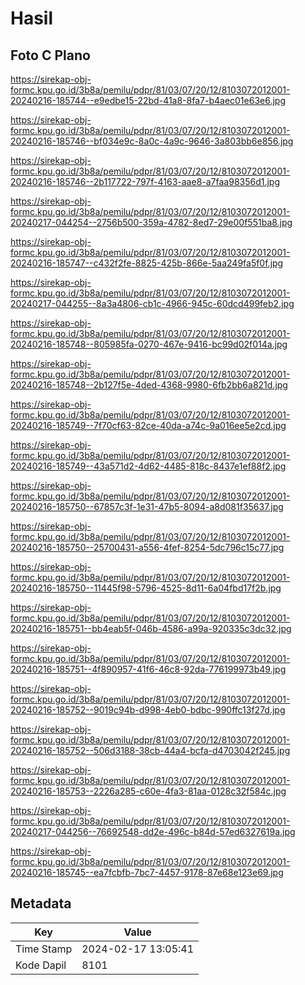 # Hasil

## Foto C Plano

https://sirekap-obj-formc.kpu.go.id/3b8a/pemilu/pdpr/81/03/07/20/12/8103072012001-20240216-185744--e9edbe15-22bd-41a8-8fa7-b4aec01e63e6.jpg

https://sirekap-obj-formc.kpu.go.id/3b8a/pemilu/pdpr/81/03/07/20/12/8103072012001-20240216-185746--bf034e9c-8a0c-4a9c-9646-3a803bb6e856.jpg

https://sirekap-obj-formc.kpu.go.id/3b8a/pemilu/pdpr/81/03/07/20/12/8103072012001-20240216-185746--2b117722-797f-4163-aae8-a7faa98356d1.jpg

https://sirekap-obj-formc.kpu.go.id/3b8a/pemilu/pdpr/81/03/07/20/12/8103072012001-20240217-044254--2756b500-359a-4782-8ed7-29e00f551ba8.jpg

https://sirekap-obj-formc.kpu.go.id/3b8a/pemilu/pdpr/81/03/07/20/12/8103072012001-20240216-185747--c432f2fe-8825-425b-866e-5aa249fa5f0f.jpg

https://sirekap-obj-formc.kpu.go.id/3b8a/pemilu/pdpr/81/03/07/20/12/8103072012001-20240217-044255--8a3a4806-cb1c-4966-945c-60dcd499feb2.jpg

https://sirekap-obj-formc.kpu.go.id/3b8a/pemilu/pdpr/81/03/07/20/12/8103072012001-20240216-185748--805985fa-0270-467e-9416-bc99d02f014a.jpg

https://sirekap-obj-formc.kpu.go.id/3b8a/pemilu/pdpr/81/03/07/20/12/8103072012001-20240216-185748--2b127f5e-4ded-4368-9980-6fb2bb6a821d.jpg

https://sirekap-obj-formc.kpu.go.id/3b8a/pemilu/pdpr/81/03/07/20/12/8103072012001-20240216-185749--7f70cf63-82ce-40da-a74c-9a016ee5e2cd.jpg

https://sirekap-obj-formc.kpu.go.id/3b8a/pemilu/pdpr/81/03/07/20/12/8103072012001-20240216-185749--43a571d2-4d62-4485-818c-8437e1ef88f2.jpg

https://sirekap-obj-formc.kpu.go.id/3b8a/pemilu/pdpr/81/03/07/20/12/8103072012001-20240216-185750--67857c3f-1e31-47b5-8094-a8d081f35637.jpg

https://sirekap-obj-formc.kpu.go.id/3b8a/pemilu/pdpr/81/03/07/20/12/8103072012001-20240216-185750--25700431-a556-4fef-8254-5dc796c15c77.jpg

https://sirekap-obj-formc.kpu.go.id/3b8a/pemilu/pdpr/81/03/07/20/12/8103072012001-20240216-185750--11445f98-5796-4525-8d11-6a04fbd17f2b.jpg

https://sirekap-obj-formc.kpu.go.id/3b8a/pemilu/pdpr/81/03/07/20/12/8103072012001-20240216-185751--bb4eab5f-046b-4586-a99a-920335c3dc32.jpg

https://sirekap-obj-formc.kpu.go.id/3b8a/pemilu/pdpr/81/03/07/20/12/8103072012001-20240216-185751--4f890957-41f6-46c8-92da-776199973b49.jpg

https://sirekap-obj-formc.kpu.go.id/3b8a/pemilu/pdpr/81/03/07/20/12/8103072012001-20240216-185752--9019c94b-d998-4eb0-bdbc-990ffc13f27d.jpg

https://sirekap-obj-formc.kpu.go.id/3b8a/pemilu/pdpr/81/03/07/20/12/8103072012001-20240216-185752--506d3188-38cb-44a4-bcfa-d4703042f245.jpg

https://sirekap-obj-formc.kpu.go.id/3b8a/pemilu/pdpr/81/03/07/20/12/8103072012001-20240216-185753--2226a285-c60e-4fa3-81aa-0128c32f584c.jpg

https://sirekap-obj-formc.kpu.go.id/3b8a/pemilu/pdpr/81/03/07/20/12/8103072012001-20240217-044256--76692548-dd2e-496c-b84d-57ed6327619a.jpg

https://sirekap-obj-formc.kpu.go.id/3b8a/pemilu/pdpr/81/03/07/20/12/8103072012001-20240216-185745--ea7fcbfb-7bc7-4457-9178-87e68e123e69.jpg


## Metadata

| Key        | Value               |
| ---------- | ------------------- |
| Time Stamp | 2024-02-17 13:05:41 |
| Kode Dapil | 8101                |



